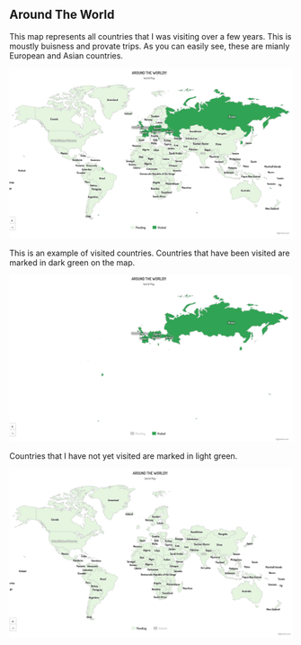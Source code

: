 ## Around The World

This map represents all countries that I was visiting over a few years. This is moustly buisness and provate trips. As you can easily see, these are mianly European and Asian countries. 

<p align="center">
  <img src="images/first_look.png">
</p>

This is an example of visited countries. Countries that have been visited are marked in dark green on the map. 

<p align="center">
  <img src="images/visited.png">
</p>

Countries that I have not yet visited are marked in light green. 
<p align="center">
  <img src="images/pending.png">
</p>
